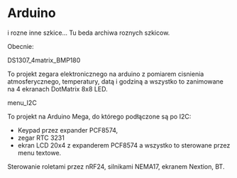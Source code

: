 # Arduino
i rozne inne szkice...
Tu beda archiwa roznych szkicow.

Obecnie:

DS1307_4matrix_BMP180

To projekt zegara elektronicznego na arduino z pomiarem cisnienia atmosferycznego, temperatury,
datą i godziną a wszystko to zanimowane na 4 ekranach DotMatrix 8x8 LED.

menu_I2C

To projekt na Arduino Mega, do którego podłączone są po I2C:
- Keypad przez expander PCF8574,
- zegar RTC 3231
- ekran LCD 20x4 z expanderem PCF8574
a wszystko to sterowane przez menu textowe.

Sterowanie roletami
przez nRF24, silnikami NEMA17, ekranem Nextion, BT.
